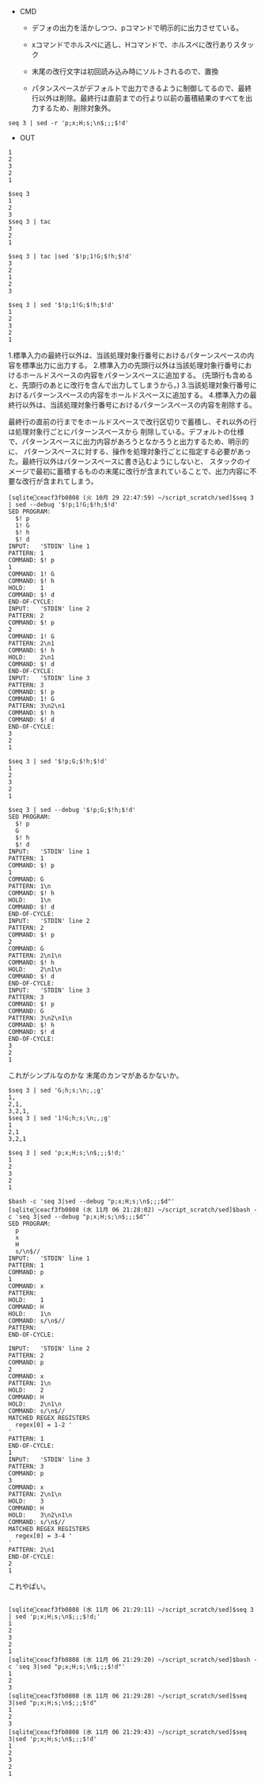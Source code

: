 - CMD
  - デフォの出力を活かしつつ、pコマンドで明示的に出力させている。

  - xコマンドでホルスペに逃し、Hコマンドで、ホルスペに改行ありスタック

  - 末尾の改行文字は初回読み込み時にソルトされるので、置換

  - パタンスペースがデフォルトで出力できるように制御してるので、最終行以外は削除。最終行は直前までの行より以前の蓄積結果のすべてを出力するため、削除対象外。

```
seq 3 | sed -r 'p;x;H;s;\n$;;;$!d'
```

- OUT

```
1
2
3
2
1
```


```
$seq 3
1
2
3
$seq 3 | tac
3
2
1
```

```
$seq 3 | tac |sed '$!p;1!G;$!h;$!d'
3
2
1
2
3
```


```
$seq 3 | sed '$!p;1!G;$!h;$!d'
1
2
3
2
1
```

1.標準入力の最終行以外は、当該処理対象行番号におけるパターンスペースの内容を標準出力に出力する。
2.標準入力の先頭行以外は当該処理対象行番号におけるホールドスペースの内容をパターンスペースに追加する。
(先頭行も含めると、先頭行のあとに改行を含んで出力してしまうから。)
3.当該処理対象行番号におけるパターンスペースの内容をホールドスペースに追加する。
4.標準入力の最終行以外は、当該処理対象行番号におけるパターンスペースの内容を削除する。


最終行の直前の行までをホールドスペースで改行区切りで蓄積し、それ以外の行は処理対象行ごとにパターンスペースから
削除している。デフォルトの仕様で、パターンスペースに出力内容があろうとなかろうと出力するため、明示的に、
パターンスペースに対する、操作を処理対象行ごとに指定する必要があった。最終行以外はパターンスペースに書き込むようにしないと、
スタックのイメージで最初に蓄積するものの末尾に改行が含まれていることで、出力内容に不要な改行が含まれてしまう。

```
[sqlite💛ceacf3fb0808 (火 10月 29 22:47:59) ~/script_scratch/sed]$seq 3 | sed --debug '$!p;1!G;$!h;$!d'
SED PROGRAM:
  $! p
  1! G
  $! h
  $! d
INPUT:   'STDIN' line 1
PATTERN: 1
COMMAND: $! p
1
COMMAND: 1! G
COMMAND: $! h
HOLD:    1
COMMAND: $! d
END-OF-CYCLE:
INPUT:   'STDIN' line 2
PATTERN: 2
COMMAND: $! p
2
COMMAND: 1! G
PATTERN: 2\n1
COMMAND: $! h
HOLD:    2\n1
COMMAND: $! d
END-OF-CYCLE:
INPUT:   'STDIN' line 3
PATTERN: 3
COMMAND: $! p
COMMAND: 1! G
PATTERN: 3\n2\n1
COMMAND: $! h
COMMAND: $! d
END-OF-CYCLE:
3
2
1
```

```
$seq 3 | sed '$!p;G;$!h;$!d'
1
2
3
2
1

$seq 3 | sed --debug '$!p;G;$!h;$!d'
SED PROGRAM:
  $! p
  G
  $! h
  $! d
INPUT:   'STDIN' line 1
PATTERN: 1
COMMAND: $! p
1
COMMAND: G
PATTERN: 1\n
COMMAND: $! h
HOLD:    1\n
COMMAND: $! d
END-OF-CYCLE:
INPUT:   'STDIN' line 2
PATTERN: 2
COMMAND: $! p
2
COMMAND: G
PATTERN: 2\n1\n
COMMAND: $! h
HOLD:    2\n1\n
COMMAND: $! d
END-OF-CYCLE:
INPUT:   'STDIN' line 3
PATTERN: 3
COMMAND: $! p
COMMAND: G
PATTERN: 3\n2\n1\n
COMMAND: $! h
COMMAND: $! d
END-OF-CYCLE:
3
2
1

```


これがシンプルなのかな
末尾のカンマがあるかないか。

```
$seq 3 | sed 'G;h;s;\n;,;g'
1,
2,1,
3,2,1,
$seq 3 | sed '1!G;h;s;\n;,;g'
1
2,1
3,2,1
```


```
$seq 3 | sed 'p;x;H;s;\n$;;;$!d;'
1
2
3
2
1
```

```
$bash -c 'seq 3|sed --debug "p;x;H;s;\n$;;;$d"'
[sqlite💞ceacf3fb0808 (水 11月 06 21:28:02) ~/script_scratch/sed]$bash -c 'seq 3|sed --debug "p;x;H;s;\n$;;;$d"'
SED PROGRAM:
  p
  x
  H
  s/\n$//
INPUT:   'STDIN' line 1
PATTERN: 1
COMMAND: p
1
COMMAND: x
PATTERN: 
HOLD:    1
COMMAND: H
HOLD:    1\n
COMMAND: s/\n$//
PATTERN: 
END-OF-CYCLE:

INPUT:   'STDIN' line 2
PATTERN: 2
COMMAND: p
2
COMMAND: x
PATTERN: 1\n
HOLD:    2
COMMAND: H
HOLD:    2\n1\n
COMMAND: s/\n$//
MATCHED REGEX REGISTERS
  regex[0] = 1-2 '
'
PATTERN: 1
END-OF-CYCLE:
1
INPUT:   'STDIN' line 3
PATTERN: 3
COMMAND: p
3
COMMAND: x
PATTERN: 2\n1\n
HOLD:    3
COMMAND: H
HOLD:    3\n2\n1\n
COMMAND: s/\n$//
MATCHED REGEX REGISTERS
  regex[0] = 3-4 '
'
PATTERN: 2\n1
END-OF-CYCLE:
2
1

```

これやばい。
```

[sqlite💞ceacf3fb0808 (水 11月 06 21:29:11) ~/script_scratch/sed]$seq 3 | sed 'p;x;H;s;\n$;;;$!d;'
1
2
3
2
1
[sqlite💞ceacf3fb0808 (水 11月 06 21:29:20) ~/script_scratch/sed]$bash -c 'seq 3|sed "p;x;H;s;\n$;;;$!d"'
1
2
3
[sqlite💞ceacf3fb0808 (水 11月 06 21:29:28) ~/script_scratch/sed]$seq 3|sed "p;x;H;s;\n$;;;$!d"
1
2
3
[sqlite💞ceacf3fb0808 (水 11月 06 21:29:43) ~/script_scratch/sed]$seq 3|sed 'p;x;H;s;\n$;;;$!d'
1
2
3
2
1

```
